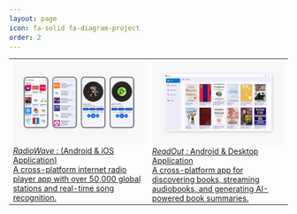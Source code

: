 ```yaml
---
layout: page
icon: fa-solid fa-diagram-project
order: 2
---
```


<table>
  <tr>
    <td>
      <a href="https://github.com/OneDroid/RadioWave">
        <img src="/assets/img/projects/radio-wave.png" alt="RadioWave">
      </a><br>
      <a href="https://github.com/OneDroid/RadioWave">
      <em>RadioWave</em> : (Android & iOS Application)<br>
      A cross-platform internet radio player app with over 50,000 global stations and real-time song recognition.
      </a>
    </td> 
    <td>
      <a href="https://github.com/tawhidmonowar/ReadOut">
        <img src="/assets/img/projects/read-out.png" alt="ReadOut">
      </a><br>
      <a href="https://github.com/tawhidmonowar/ReadOut">
      <em>ReadOut</em> : Android & Desktop Application<br>
      A cross-platform app for discovering books, streaming audiobooks, and generating AI-powered book summaries.
      </a>
    </td>
  </tr>
</table>
